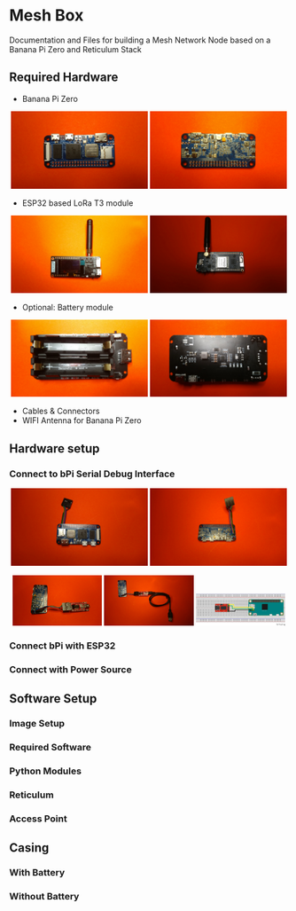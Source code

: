 # Mesh Box
Documentation and Files for building a Mesh Network Node based on a Banana Pi Zero and Reticulum Stack

## Required Hardware
- Banana Pi Zero
<p align="center" width="100%">
  <img width="49%" src="images/bPi_zero_front.jpg">
  <img width="49%" src="images/bPi_zero_back.jpg">
</p>

- ESP32 based LoRa T3 module
<p align="center" width="100%">
  <img width="49%" src="images/T3_front.jpg">
  <img width="49%" src="images/T3_back.jpg">
</p>

- Optional: Battery module
<p align="center" width="100%">
  <img width="49%" src="images/battery_front.jpg">
  <img width="49%" src="images/battery_back.jpg">
</p>

- Cables & Connectors
- WIFI Antenna for Banana Pi Zero

## Hardware setup

### Connect to bPi Serial Debug Interface
<p align="center" width="100%">
  <img width="49%" src="images/bPi_zero_serial_front.jpg">
  <img width="49%" src="images/bPi_zero_serial_back.jpg">
</p>
<p align="center" width="100%">
  <img width="32%" src="images/bPi_zero_ftdi.jpg">
  <img width="32%" src="images/bPi_zero_serial_all.jpg">
  <img width="32%" src="images/bPi_zero_schema_ftdi.png">
</p>

### Connect bPi with ESP32

### Connect with Power Source


## Software Setup

### Image Setup

### Required Software

### Python Modules

### Reticulum

### Access Point


## Casing

### With Battery

### Without Battery
